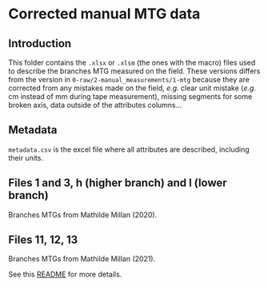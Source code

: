 
# Corrected manual MTG data

## Introduction

This folder contains the `.xlsx` or `.xlsm` (the ones with the macro) files used to describe the branches MTG measured on the field. These versions differs from the version in `0-raw/2-manual_measurements/1-mtg` because they are corrected from any mistakes made on the field, *e.g.* clear unit mistake (*e.g.* cm instead of mm during tape measurement), missing segments for some broken axis, data outside of the attributes columns...

## Metadata

`metadata.csv` is the excel file where all attributes are described, including their units.

## Files 1 and 3, h (higher branch) and l (lower branch)

Branches MTGs from Mathilde Millan (2020).

## Files 11, 12, 13

Branches MTGs from Mathilde Millan (2021).

See this [README](../0-raw/2-manual_measurements/1-mtg/README.md) for more details.
